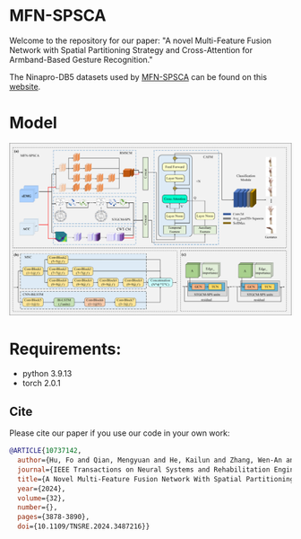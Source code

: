 # MFN-SPSCA
Welcome to the repository for our paper: "A novel Multi-Feature Fusion Network with Spatial Partitioning Strategy and Cross-Attention for Armband-Based Gesture Recognition."

The Ninapro-DB5 datasets used by [MFN-SPSCA](https://ieeexplore.ieee.org/document/10737142) can be found on this [website](https://ninapro.hevs.ch/instructions/DB5.html).
# Model
![image](https://github.com/ZJUTofBrainIntelligence/MFN-SPSCA/blob/main/img/fig2.png)

# Requirements:
* python 3.9.13 <br>
* torch 2.0.1

## Cite
Please cite our paper if you use our code in your own work:
```bibtex
@ARTICLE{10737142,
  author={Hu, Fo and Qian, Mengyuan and He, Kailun and Zhang, Wen-An and Yang, Xusheng},
  journal={IEEE Transactions on Neural Systems and Rehabilitation Engineering}, 
  title={A Novel Multi-Feature Fusion Network With Spatial Partitioning Strategy and Cross-Attention for Armband-Based Gesture Recognition}, 
  year={2024},
  volume={32},
  number={},
  pages={3878-3890},
  doi={10.1109/TNSRE.2024.3487216}}
